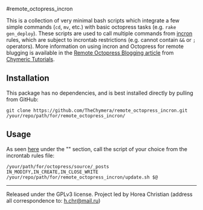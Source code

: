 #remote_octopress_incron

This is a collection of very minimal bash scripts which integrate a few simple commands (`cd`, `mv`, etc.) with basic octopress tasks (e.g. `rake gen_deploy`).
These scripts are used to call multiple commands from [incron](http://inotify.aiken.cz/?section=incron&page=doc&lang=en) rules, which are subject to incrontab restrictions (e.g. cannot contain `&&` or `;` operators).
More information on using incron and Octopress for remote blugging is available in the [Remote Octopress Blogging article]() from [Chymeric Tutorials](chymeric.eu).

## Installation
This package has no dependencies, and is best installed directly by pulling from GitHub:

```
git clone https://github.com/TheChymera/remote_octopress_incron.git /your/repo/path/for/remote_octopress_incron/
```

## Usage
As seen [here]() under the "" section, call the script of your choice from the incrontab rules file:

```
/your/path/for/octopress/source/_posts IN_MODIFY,IN_CREATE,IN_CLOSE_WRITE /your/repo/path/for/remote_octopress_incron/update.sh $@
```

---
Released under the GPLv3 license.
Project led by Horea Christian (address all correspondence to: h.chr@mail.ru)
